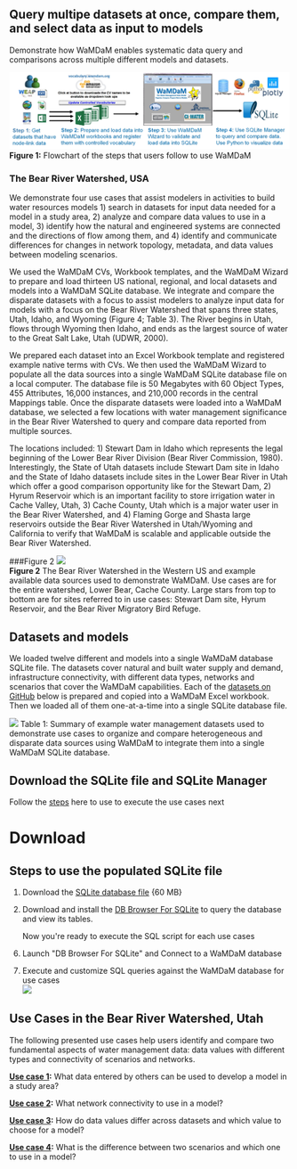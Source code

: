 ## Query multipe datasets at once, compare them, and select data as input to models

Demonstrate how WaMDaM enables systematic data query and comparisons across multiple different models and datasets. 

 ![](images/Use_WaMDaM.jpg)
**Figure 1:** Flowchart of the steps that users follow to use WaMDaM   


### The Bear River Watershed, USA 
We demonstrate four use cases that assist modelers in activities to build water resources models 1) search in datasets for input data needed for a model in a study area, 2) analyze and compare data values to use in a model, 3) identify how the natural and engineered systems are connected and the directions of flow among them, and 4) identify and communicate differences for changes in network topology, metadata, and data values between modeling scenarios. 

We used the WaMDaM CVs, Workbook templates, and the WaMDaM Wizard to prepare and load thirteen US national, regional, and local datasets and models into a WaMDaM SQLite database. We integrate and compare the disparate datasets with a focus to assist modelers to analyze input data for models with a focus on the Bear River Watershed that spans three states, Utah, Idaho, and Wyoming (Figure 4; Table 3). The River begins in Utah, flows through Wyoming then Idaho, and ends as the largest source of water to the Great Salt Lake, Utah (UDWR, 2000).  

We prepared each dataset into an Excel Workbook template and registered example native terms with CVs. We then used the WaMDaM Wizard to populate all the data sources into a single WaMDaM SQLite database file on a local computer. The database file is 50 Megabytes with 60 Object Types, 455 Attributes, 16,000 instances, and 210,000 records in the central Mappings table. Once the disparate datasets were loaded into a WaMDaM database, we selected a few locations with water management significance in the Bear River Watershed to query and compare data reported from multiple sources.   

The locations included: 1) Stewart Dam in Idaho which represents the legal beginning of the Lower Bear River Division (Bear River Commission, 1980). Interestingly, the State of Utah datasets include Stewart Dam site in Idaho and the State of Idaho datasets include sites in the Lower Bear River in Utah which offer a good comparison opportunity like for the Stewart Dam, 2) Hyrum Reservoir which is an important facility to store irrigation water in Cache Valley, Utah, 3) Cache County, Utah which is a major water user in the Bear River Watershed, and 4) Flaming Gorge and Shasta large reservoirs outside the Bear River Watershed in Utah/Wyoming and California to verify that WaMDaM is scalable and applicable outside the Bear River Watershed.      


###Figure 2
![](/QuerySelect/images/BearWatershed.jpg)   
**Figure 2** The Bear River Watershed in the Western US and example available data sources used to demonstrate WaMDaM. Use cases are for the entire watershed, Lower Bear, Cache County. Large stars from top to bottom are for sites referred to in use cases: Stewart Dam site, Hyrum Reservoir, and the Bear River Migratory Bird Refuge. 

## Datasets and models   
We loaded twelve different and models into a single WaMDaM database SQLite file. The datasets cover natural and built water supply and demand, infrastructure connectivity, with different data types, networks and scenarios that cover the WaMDaM capabilities. 
Each of the [datasets on GitHub][1] below is prepared and copied into a WaMDaM Excel workbook. Then we loaded all of them one-at-a-time into a single SQLite database file.

![](/QuerySelect/images/Datasets.PNG)
Table 1: Summary of example water management datasets used to demonstrate use cases to organize and compare heterogeneous and disparate data sources using WaMDaM to integrate them into a single WaMDaM SQLite database.   

## Download the SQLite file and SQLite Manager  
Follow the [steps](/QuerySelect/Download) here to use to execute the use cases next


# Download

## Steps to use the populated SQLite file
1. Download the [SQLite database file][2] {60 MB}

2. Download and install the [DB Browser For SQLite][3] to query the database and view its tables. 
 
	Now you're ready to execute the SQL script for each use cases

[2]: https://github.com/WamdamProject/WaMDaM_UseCases/raw/master/UseCases_files/3SQLite_database/BearRiverDatasets_June_2018_Final.sqlite

[3]: https://sqlitebrowser.org/


6. Launch "DB Browser For SQLite" and Connect to a WaMDaM database    


8. Execute and customize SQL queries against the WaMDaM database for use cases   
![](/QuerySelect/images/executeDB.PNG)   



## Use Cases in the Bear River Watershed, Utah 
The following presented use cases help users identify and compare two fundamental aspects of water management data: data values with different types and connectivity of scenarios and networks.  


**[Use case 1](use_case_1):** What data entered by others can be used to develop a model in a study area?

**[Use case 2](use_case_2):** What network connectivity to use in a model? 

**[Use case 3](use_case_3):** How do data values differ across datasets and which value to choose for a model? 

**[Use case 4](use_case_4):** What is the difference between two scenarios and which one to use in a model? 


[1]: https://github.com/WamdamProject/WaMDaM_UseCases/tree/master/UseCases_files/1Original_Datasets_preperation_files

